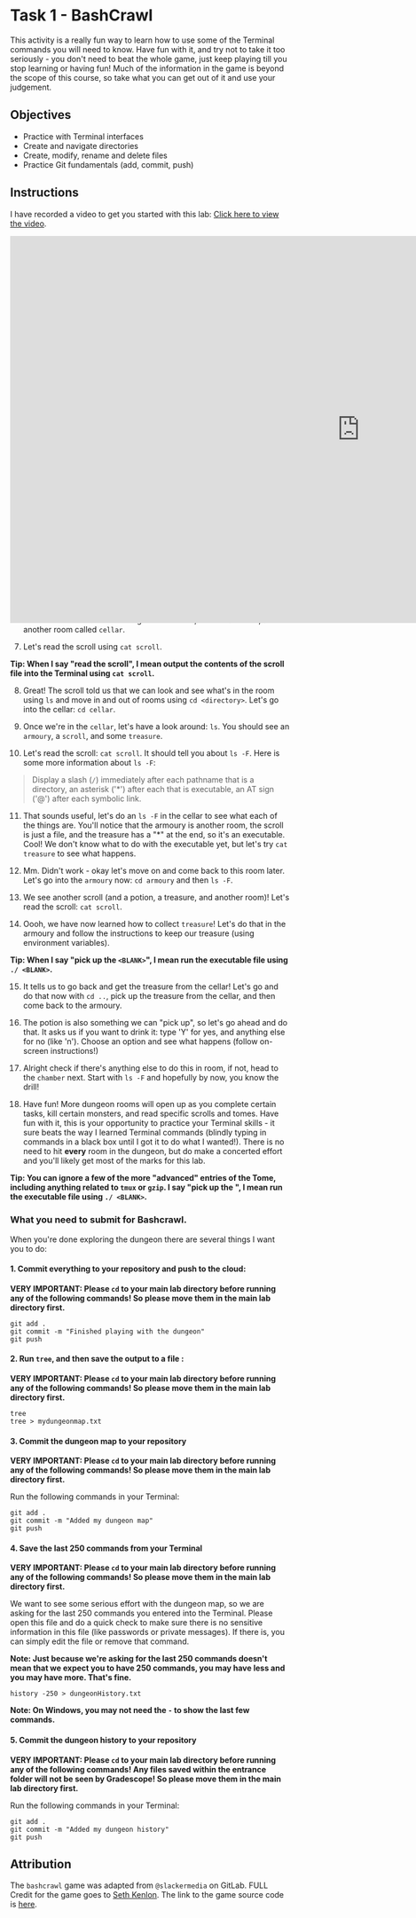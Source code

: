 # Task 1 - BashCrawl

This activity is a really fun way to learn how to use some of the Terminal commands you will need to know.
Have fun with it, and try not to take it too seriously - you don't need to beat the whole game, just keep playing till you stop learning or having fun!
Much of the information in the game is beyond the scope of this course, so take what you can get out of it and use your judgement.

## Objectives

- Practice with Terminal interfaces
- Create and navigate directories
- Create, modify, rename and delete files
- Practice Git fundamentals (add, commit, push)

## Instructions

I have recorded a video to get you started with this lab: [Click here to view the video](https://vimeo.com/570825537).

<div style="padding:55.42% 0 0 0;position:relative;"><iframe src="https://player.vimeo.com/video/570825537?badge=0&amp;autopause=0&amp;player_id=0&amp;app_id=58479" frameborder="0" allow="autoplay; fullscreen; picture-in-picture" allowfullscreen style="position:absolute;top:0;left:0;width:250%;height:250%;" title="Data 301 Lab Introduction - BashCrawl"></iframe></div><script src="https://player.vimeo.com/api/player.js"></script>

## BashCrawl

Here is a text guide of the first few steps of the game:

### Setting up for the game

1. Open a Terminal window.
2. Change the directory to where this file is: `cd /path/to/this/folder`.
3. Type `ls` into the Terminal; you will see two things: `README.md` and the `entrance` directory.
4. Once you go into the `entrance` directory (`cd entrance`), the Terminal-based game will begin!

**Tip: When I say "go into the <BLANK>" room, I mean change directories using `cd <BLANK>`. In this game, a "room" is a "directory".**

### Starting the game

5. Now that you have entered the dungeon `entrance`, you should type `ls` in the terminal to look around and see what's there.

6. You will see there are two "things" in this room,  there is a `scroll`, and another room called `cellar`.

7. Let's read the scroll using `cat scroll`.

**Tip: When I say "read the scroll", I mean output the contents of the scroll file into the Terminal using `cat scroll`.**

8. Great! The scroll told us that we can look and see what's in the room using `ls` and move in and out of rooms using `cd <directory>`. Let's go into the cellar: `cd cellar`.

9. Once we're in the `cellar`, let's have a look around: `ls`. You should see an `armoury`, a `scroll`, and some `treasure`.

10. Let's read the scroll: `cat scroll`. It should tell you about `ls -F`. Here is some more information about `ls -F`:

> Display a slash (`/`) immediately after each pathname that is a directory, an asterisk ('*') after each that is executable, an AT sign ('@') after each symbolic link. 

11. That sounds useful, let's do an `ls -F` in the cellar to see what each of the things are. You'll notice that the armoury is another room, the scroll is just a file, and the treasure has a "*" at the end, so it's an executable. Cool! We don't know what to do with the executable yet, but let's try `cat treasure` to see what happens.

12. Mm. Didn't work - okay let's move on and come back to this room later. Let's go into the `armoury` now: `cd armoury` and then `ls -F`.

13. We see another scroll (and a potion, a treasure, and another room)! Let's read the scroll: `cat scroll`.

14. Oooh, we have now learned how to collect `treasure`! Let's do that in the armoury and follow the instructions to keep our treasure (using environment variables).

**Tip: When I say "pick up the `<BLANK>`", I mean run the executable file using `./ <BLANK>`.**

15. It tells us to go back and get the treasure from the cellar! Let's go and do that now with `cd ..`, pick up the treasure from the cellar, and then come back to the armoury.

16. The potion is also something we can "pick up", so let's go ahead and do that. It asks us if you want to drink it: type 'Y' for yes, and anything else for no (like 'n'). Choose an option and see what happens (follow on-screen instructions!)

17. Alright check if there's anything else to do this in room, if not, head to the `chamber` next. Start with `ls -F` and hopefully by now, you know the drill!

18. Have fun! More dungeon rooms will open up as you complete certain tasks, kill certain monsters, and read specific scrolls and tomes. Have fun with it, this is your opportunity to practice your Terminal skills - it sure beats the way I learned Terminal commands (blindly typing in commands in a black box until I got it to do what I wanted!). There is no need to hit **every** room in the dungeon, but do make a concerted effort and you'll likely get most of the marks for this lab.

**Tip: You can ignore a few of the more "advanced" entries of the Tome, including anything related to `tmux` or `gzip`. I say "pick up the <BLANK>", I mean run the executable file using `./ <BLANK>`.**

### What you need to submit for Bashcrawl.

When you're done exploring the dungeon there are several things I want you to do:

#### 1. Commit everything to your repository and push to the cloud:
  
**VERY IMPORTANT: Please `cd` to your main lab directory before running any of the following commands! So please move them in the main lab directory first.**

```
git add .
git commit -m "Finished playing with the dungeon"
git push
```

#### 2. Run `tree`, and then save the output to a file :
  
**VERY IMPORTANT: Please `cd` to your main lab directory before running any of the following commands! So please move them in the main lab directory first.**

```
tree
tree > mydungeonmap.txt
```

#### 3. Commit the dungeon map to your repository 
  
**VERY IMPORTANT: Please `cd` to your main lab directory before running any of the following commands! So please move them in the main lab directory first.**

Run the following commands in your Terminal:

```
git add .
git commit -m "Added my dungeon map"
git push
```

#### 4. Save the last 250 commands from your Terminal
  
**VERY IMPORTANT: Please `cd` to your main lab directory before running any of the following commands! So please move them in the main lab directory first.**

We want to see some serious effort with the dungeon map, so we are asking for the last 250 commands you entered into the Terminal.
Please open this file and do a quick check to make sure there is no sensitive information in this file (like passwords or private messages).
If there is, you can simply edit the file or remove that command.

**Note: Just because we're asking for the last 250 commands doesn't mean that we expect you to have 250 commands, you may have less and you may have more. That's fine.**

```
history -250 > dungeonHistory.txt
```
**Note: On Windows, you may not need the `-` to show the last few commands.**

#### 5. Commit the dungeon history to your repository
  
**VERY IMPORTANT: Please `cd` to your main lab directory before running any of the following commands! Any files saved within the entrance folder will not be seen by Gradescope! So please move them in the main lab directory first.**

Run the following commands in your Terminal:

```
git add .
git commit -m "Added my dungeon history"
git push
```

## Attribution

The `bashcrawl` game was adapted from `@slackermedia` on GitLab.
FULL Credit for the game goes to [Seth Kenlon](http://slackermedia.info/about/).
The link to the game source code is [here](https://gitlab.com/slackermedia/bashcrawl).